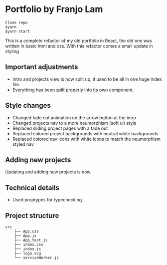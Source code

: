 # Portfolio by Franjo Lam

```
Clone repo
$yarn
$yarn start
```

This is a complete refactor of my old portfolio in React, the old one was written in basic html and css.
With this refactor comes a small update in styling

## Important adjustments
* Intro and projects view is now split up, it used to be all in one huge index file.
* Everything has been split properly into its own component.


## Style changes
* Changed fade out animation on the arrow button at the intro
* Changed projects nav to a more neumorphism (soft ui) style
* Replaced sliding project pages with a fade out
* Replaced colored project backgrounds with neutral white backgrounds
* Replaced colored nav icons with white icons to match the neumorphism styled nav 


## Adding new projects
Updating and adding new projects is now 


## Technical details
* Used proptypes for typechecking


## Project structure
```
src
    ├── App.css
    ├── App.js
    ├── App.test.js
    ├── index.css
    ├── index.js
    ├── logo.svg
    └── serviceWorker.js
```
